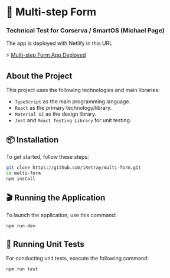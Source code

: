 # 🚀 Multi-step Form

### Technical Test for Corserva / SmartOS (Michael Page)

The app is deployed with Netlify in this URL



⚡️ [Multi-step Form App Deployed](https://multi-steps-form-app.netlify.app)

## About the Project

This project uses the following technologies and main libraries:

-   `TypeScript` as the main programming language.
-   `React` as the primary technology/library.
-   `Material UI` as the design library.
-   `Jest` and `React Testing Library` for unit testing.

## 📦 Installation

To get started, follow these steps:
```bash
git clone https://github.com/iRetray/multi-form.git
cd multi-form
npm install
```

## 🎬 Running the Application

To launch the application, use this command:
```bash
npm run dev
```

## 🧪 Running Unit Tests

For conducting unit tests, execute the following command:
```bash
npm run test
```

